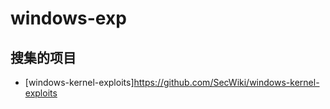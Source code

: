 # windows-exp
## 搜集的项目
* [windows-kernel-exploits]https://github.com/SecWiki/windows-kernel-exploits
